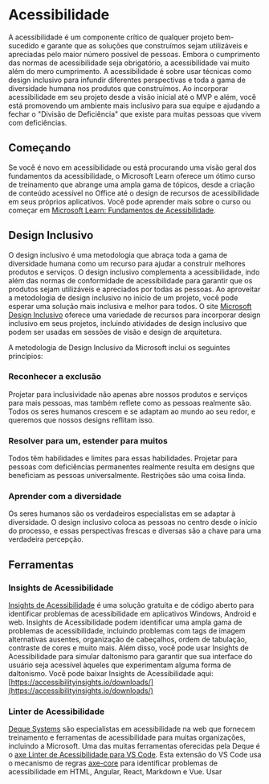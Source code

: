 # Acessibilidade

A acessibilidade é um componente crítico de qualquer projeto bem-sucedido e garante que as soluções que construímos sejam utilizáveis e apreciadas pelo maior número possível de pessoas. Embora o cumprimento das normas de acessibilidade seja obrigatório, a acessibilidade vai muito além do mero cumprimento. A acessibilidade é sobre usar técnicas como design inclusivo para infundir diferentes perspectivas e toda a gama de diversidade humana nos produtos que construímos. Ao incorporar acessibilidade em seu projeto desde a visão inicial até o MVP e além, você está promovendo um ambiente mais inclusivo para sua equipe e ajudando a fechar o "Divisão de Deficiência" que existe para muitas pessoas que vivem com deficiências.

## Começando

Se você é novo em acessibilidade ou está procurando uma visão geral dos fundamentos da acessibilidade, o Microsoft Learn oferece um ótimo curso de treinamento que abrange uma ampla gama de tópicos, desde a criação de conteúdo acessível no Office até o design de recursos de acessibilidade em seus próprios aplicativos. Você pode aprender mais sobre o curso ou começar em [Microsoft Learn: Fundamentos de Acessibilidade](https://learn.microsoft.com/en-us/learn/paths/accessibility-fundamentals/).

## Design Inclusivo

O design inclusivo é uma metodologia que abraça toda a gama de diversidade humana como um recurso para ajudar a construir melhores produtos e serviços. O design inclusivo complementa a acessibilidade, indo além das normas de conformidade de acessibilidade para garantir que os produtos sejam utilizáveis e apreciados por todas as pessoas. Ao aproveitar a metodologia de design inclusivo no início de um projeto, você pode esperar uma solução mais inclusiva e melhor para todos. O site [Microsoft Design Inclusivo](https://www.microsoft.com/design/inclusive/) oferece uma variedade de recursos para incorporar design inclusivo em seus projetos, incluindo atividades de design inclusivo que podem ser usadas em sessões de visão e design de arquitetura.

A metodologia de Design Inclusivo da Microsoft inclui os seguintes princípios:

### Reconhecer a exclusão

Projetar para inclusividade não apenas abre nossos produtos e serviços para mais pessoas, mas também reflete como as pessoas realmente são. Todos os seres humanos crescem e se adaptam ao mundo ao seu redor, e queremos que nossos designs reflitam isso.

### Resolver para um, estender para muitos

Todos têm habilidades e limites para essas habilidades. Projetar para pessoas com deficiências permanentes realmente resulta em designs que beneficiam as pessoas universalmente. Restrições são uma coisa linda.

### Aprender com a diversidade

Os seres humanos são os verdadeiros especialistas em se adaptar à diversidade. O design inclusivo coloca as pessoas no centro desde o início do processo, e essas perspectivas frescas e diversas são a chave para uma verdadeira percepção.

## Ferramentas

### Insights de Acessibilidade

[Insights de Acessibilidade](https://accessibilityinsights.io/) é uma solução gratuita e de código aberto para identificar problemas de acessibilidade em aplicativos Windows, Android e web. Insights de Acessibilidade podem identificar uma ampla gama de problemas de acessibilidade, incluindo problemas com tags de imagem alternativas ausentes, organização de cabeçalhos, ordem de tabulação, contraste de cores e muito mais. Além disso, você pode usar Insights de Acessibilidade para simular daltonismo para garantir que sua interface do usuário seja acessível àqueles que experimentam alguma forma de daltonismo. Você pode baixar Insights de Acessibilidade aqui: [https://accessibilityinsights.io/downloads/](https://accessibilityinsights.io/downloads/)

### Linter de Acessibilidade

[Deque Systems](https://www.deque.com/) são especialistas em acessibilidade na web que fornecem treinamento e ferramentas de acessibilidade para muitas organizações, incluindo a Microsoft. Uma das muitas ferramentas oferecidas pela Deque é o [axe Linter de Acessibilidade para VS Code](https://marketplace.visualstudio.com/items?itemName=deque-systems.vscode-axe-linter). Esta extensão do VS Code usa o mecanismo de regras [axe-core](https://github.com/dequelabs/axe-core/blob/develop/doc/rule-descriptions.md#:~:text=WCAG%202.0%20Level%20A%20%26%20AA%20Rules%20,%20%20%20%2011%20more%20rows%20?msclkid=604d209ed16411eca3c4c2af8c378e89) para identificar problemas de acessibilidade em HTML, Angular, React, Markdown e Vue. Usar
